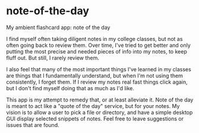 # note-of-the-day
My ambient flashcard app: note of the day

I find myself often taking diligent notes in my college classes,  but not as often going back to review them. Over time, I've tried to get better and only putting the most precise and needed pieces of info into my notes, to keep fluff out. But still, I rarely review them.

I also feel that many of the most important things I've learned in my classes are things that I fundamentally understand, but when I'm not using them consistently, I forget them. If I review my notes real fast things click again, but I don't find myself doing that as much as I'd like.

This app is my attempt to remedy that, or at least alleviate it. Note of the day is meant to act like a "quote of the day" service, but for your notes. My vision is to allow a user to pick a file or directory, and have a simple desktop GUI display selected snippets of notes. Feel free to leave suggestions or issues that are found.
